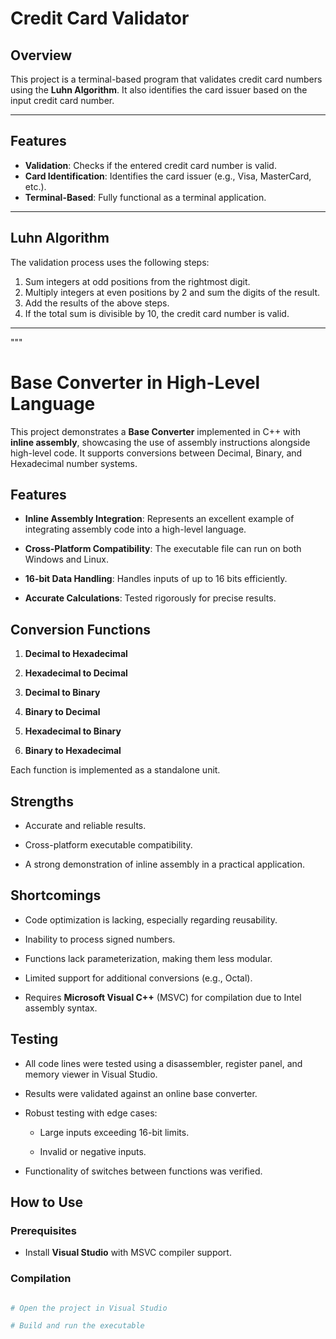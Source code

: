 # Credit Card Validator

## Overview

This project is a terminal-based program that validates credit card numbers using the **Luhn Algorithm**. It also identifies the card issuer based on the input credit card number.

---

## Features

- **Validation**: Checks if the entered credit card number is valid.
- **Card Identification**: Identifies the card issuer (e.g., Visa, MasterCard, etc.).
- **Terminal-Based**: Fully functional as a terminal application.

---

## Luhn Algorithm

The validation process uses the following steps:

1. Sum integers at odd positions from the rightmost digit.
2. Multiply integers at even positions by 2 and sum the digits of the result.
3. Add the results of the above steps.
4. If the total sum is divisible by 10, the credit card number is valid.

---

"""

# Base Converter in High-Level Language



This project demonstrates a **Base Converter** implemented in C++ with **inline assembly**, showcasing the use of assembly instructions alongside high-level code. It supports conversions between Decimal, Binary, and Hexadecimal number systems.



## Features



- **Inline Assembly Integration**: Represents an excellent example of integrating assembly code into a high-level language.

- **Cross-Platform Compatibility**: The executable file can run on both Windows and Linux.

- **16-bit Data Handling**: Handles inputs of up to 16 bits efficiently.

- **Accurate Calculations**: Tested rigorously for precise results.



## Conversion Functions



1. **Decimal to Hexadecimal**

2. **Hexadecimal to Decimal**

3. **Decimal to Binary**

4. **Binary to Decimal**

5. **Hexadecimal to Binary**

6. **Binary to Hexadecimal**



Each function is implemented as a standalone unit.



## Strengths



- Accurate and reliable results.

- Cross-platform executable compatibility.

- A strong demonstration of inline assembly in a practical application.



## Shortcomings



- Code optimization is lacking, especially regarding reusability.

- Inability to process signed numbers.

- Functions lack parameterization, making them less modular.

- Limited support for additional conversions (e.g., Octal).

- Requires **Microsoft Visual C++** (MSVC) for compilation due to Intel assembly syntax.



## Testing



- All code lines were tested using a disassembler, register panel, and memory viewer in Visual Studio.

- Results were validated against an online base converter.

- Robust testing with edge cases:

  - Large inputs exceeding 16-bit limits.

  - Invalid or negative inputs.

- Functionality of switches between functions was verified.



## How to Use



### Prerequisites

- Install **Visual Studio** with MSVC compiler support.



### Compilation

```bash

# Open the project in Visual Studio

# Build and run the executable







